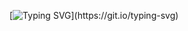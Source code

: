[![Typing SVG](https://readme-typing-svg.demolab.com?font=Press+Start+2P&pause=1000&color=F8F8FF&width=435&lines=Welcome%2C+children!;To+my+web+of+stories.)](https://git.io/typing-svg)
